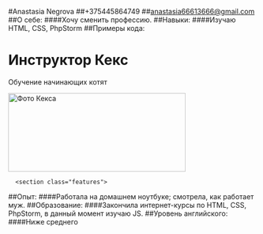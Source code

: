 #Anastasia Negrova
##+375445864749
##anastasia66613666@gmail.com
##О себе:
####Хочу сменить профессию.
##Навыки:
####Изучаю HTML, CSS, PhpStorm
##Примеры кода:
     <h1>Инструктор Кекс</h1>
        <p>Обучение начинающих котят</p>
        <img src="img/keks.png" width="359" height="159" alt="Фото Кекса">
      </header>

      <section class="features">
##Опыт:
####Работала на домашнем ноутбуке; смотрела, как работает муж.
##Образование:
####Закончила интернет-курсы по HTML, CSS, PhpStorm, в данный момент изучаю JS.
##Уровень английского:
####Ниже среднего